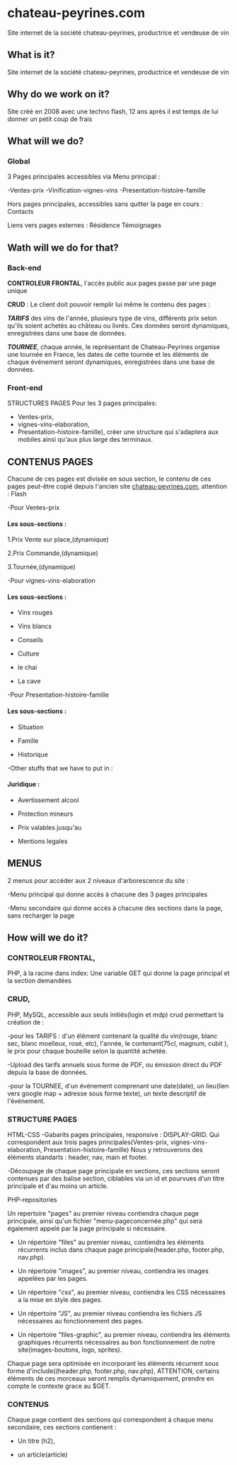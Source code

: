 # chateau-peyrines.com
Site internet de la société chateau-peyrines, productrice et vendeuse de vin

## What is it?
Site internet de la société chateau-peyrines, productrice et vendeuse de vin
## Why do we work on it?
Site créé en 2008 avec une techno flash, 12 ans après il est temps de lui donner un petit coup de frais
## What will we do?
### Global
3 Pages principales accessibles via Menu principal :

-Ventes-prix
-Vinification-vignes-vins
-Presentation-histoire-famille

Hors pages principales, accessibles sans quitter la page en cours :
Contacts

Liens vers pages externes :
Résidence
Témoignages

## Wath will we do for that?
### Back-end
**CONTROLEUR FRONTAL**, l'accès public aux pages passe par une page unique

**CRUD** : Le client doit pouvoir remplir lui même le contenu des pages :

***TARIFS*** des vins de l'année, plusieurs type de vins, différents prix selon qu'ils soient achetés au château ou livrés. Ces données seront dynamiques, enregistrées dans une base de données.

***TOURNEE***, chaque année, le représentant de Chateau-Peyrines organise une tournée en France, les dates de cette tournée et les éléments de chaque événement seront dynamiques, enregistrées dans une base de données.

### Front-end
STRUCTURES PAGES
Pour les 3 pages principales:
- Ventes-prix,
- vignes-vins-elaboration,
- Presentation-histoire-famille),
créer une structure qui s'adaptera aux mobiles ainsi qu'aux plus large des terminaux.

## CONTENUS PAGES
Chacune de ces pages est divisée en sous section, le contenu de ces pages peut-être copié depuis l'ancien site [chateau-peyrines.com](http://chateau-peyrines.com/), attention : Flash


-Pour Ventes-prix

#### Les sous-sections : 

1.Prix Vente sur place,(dynamique)

2.Prix Commande,(dynamique)

3.Tournée,(dynamique)


-Pour vignes-vins-elaboration

#### Les sous-sections :

- Vins rouges

- Vins blancs

- Conseils

- Culture 

- le chai 

- La cave


-Pour Presentation-histoire-famille
#### Les sous-sections :

- Situation

- Famille

- Historique


-Other stuffs that we have to put in :
#### Juridique :
- Avertissement alcool

- Protection mineurs

- Prix valables jusqu'au

- Mentions legales

## MENUS
2 menus pour accéder aux 2 niveaux d'arborescence du site :

-Menu principal qui donne accès à chacune des 3 pages principales

-Menu secondaire qui donne accès à chacune des sections dans la page, sans recharger la page


## How will we do it?
### CONTROLEUR FRONTAL,
 PHP, à la racine dans index: Une variable GET qui donne la page principal et la section demandées
### CRUD,
 PHP, MySQL, accessible aux seuls initiés(login et mdp) crud permettant la création de :
 
 -pour les TARIFS : d'un élément contenant la qualité du vin(rouge, blanc sec, blanc moelleux, rosé, etc), l'année, le contenant(75cl, magnum, cubit ), le prix pour chaque bouteille selon la quantité achetée.
 
 -Upload des tarifs annuels sous forme de PDF, ou émission direct du PDF depuis la base de données.
 
 -pour la TOURNEE, d'un événement comprenant une date(date), un lieu(lien vers google map + adresse sous forme texte), un texte descriptif de l'événement.
 
 ### STRUCTURE PAGES
 
 
 HTML-CSS
 -Gabarits pages principales, responsive : DISPLAY-GRID. Qui correspondent aux trois pages principales(Ventes-prix, vignes-vins-elaboration, Presentation-histoire-famille)
 Nous y retrouverons des éléments standarts : header, nav, main et footer.
 
 -Découpage de chaque page principale en sections, ces sections seront contenues par des balise section, ciblables via un id et pourvues d'un titre principale et d'au moins un article.


 PHP-repositories
 
 Un repertoire "pages" au premier niveau contiendra chaque page principale, ainsi qu'un fichier "menu-pageconcernée.php" qui sera également appelé par la page principale si nécessaire.
 
 - Un répertoire "files" au premier niveau, contiendra les éléments récurrents inclus dans chaque page principale(header.php, footer.php, nav.php).
 
 - Un répertoire "images", au premier niveau, contiendra les images appelées par les pages.
 
- Un répertoire "css", au premier niveau, contiendra les CSS nécessaires a la mise en style des pages.

 - Un répertoire "JS", au premier niveau contiendra les fichiers JS nécessaires au fonctionnement des pages.
 
 - Un répertoire "files-graphic", au premier niveau, contiendra les éléments graphiques récurrents nécessaires au bon fonctionnement de notre site(images-boutons, logo, sprites).
 

 Chaque page sera optimisée en incorporant les éléments récurrent sous forme d'include((header.php, footer.php, nav.php), ATTENTION, certains éléments de ces morceaux seront remplis dynamiquement, prendre en compte le contexte grace au $GET.

 ### CONTENUS
 Chaque page contient des sections qui correspondent à chaque menu secondaire, ces sections contienent :
 
 - Un titre (h2),
 
 - un article(article)
 
